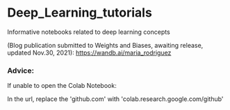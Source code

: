 # Deep_Learning_tutorials
Informative notebooks related to deep learning concepts

(Blog publication submitted to Weights and Biases, awaiting release, updated Nov.30, 2021): https://wandb.ai/maria_rodriguez

### Advice:

If unable to open the Colab Notebook:
 
In the url, replace the 'github.com' with 'colab.research.google.com/github'
